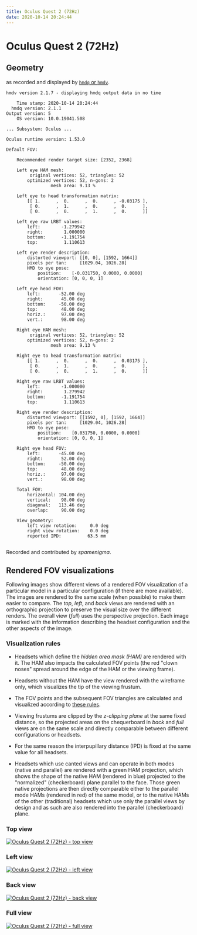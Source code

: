 ```yaml
---
title: Oculus Quest 2 (72Hz)
date: 2020-10-14 20:24:44
---
```

# Oculus Quest 2 (72Hz)

## Geometry

as recorded and displayed by [`hmdq` or `hmdv`](https://github.com/risa2000/hmdq).
```
hmdv version 2.1.7 - displaying hmdq output data in no time

    Time stamp: 2020-10-14 20:24:44
  hmdq version: 2.1.1
Output version: 5
    OS version: 10.0.19041.508

... Subsystem: Oculus ...

Oculus runtime version: 1.53.0

Default FOV:

    Recommended render target size: [2352, 2368]

    Left eye HAM mesh:
         original vertices: 52, triangles: 52
        optimized vertices: 52, n-gons: 2
                 mesh area: 9.13 %

    Left eye to head transformation matrix:
        [[ 1.      ,  0.      ,  0.      , -0.03175 ],
         [ 0.      ,  1.      ,  0.      ,  0.      ],
         [ 0.      ,  0.      ,  1.      ,  0.      ]]

    Left eye raw LRBT values:
        left:        -1.279942
        right:        1.000000
        bottom:      -1.191754
        top:          1.110613

    Left eye render description:
        distorted viewport: [[0, 0], [1592, 1664]]
        pixels per tan:     [1029.04, 1026.28]
        HMD to eye pose:
            position:    [-0.031750, 0.0000, 0.0000]
            orientation: [0, 0, 0, 1]

    Left eye head FOV:
        left:       -52.00 deg
        right:       45.00 deg
        bottom:     -50.00 deg
        top:         48.00 deg
        horiz.:      97.00 deg
        vert.:       98.00 deg

    Right eye HAM mesh:
         original vertices: 52, triangles: 52
        optimized vertices: 52, n-gons: 2
                 mesh area: 9.13 %

    Right eye to head transformation matrix:
        [[ 1.      ,  0.      ,  0.      ,  0.03175 ],
         [ 0.      ,  1.      ,  0.      ,  0.      ],
         [ 0.      ,  0.      ,  1.      ,  0.      ]]

    Right eye raw LRBT values:
        left:        -1.000000
        right:        1.279942
        bottom:      -1.191754
        top:          1.110613

    Right eye render description:
        distorted viewport: [[1592, 0], [1592, 1664]]
        pixels per tan:     [1029.04, 1026.28]
        HMD to eye pose:
            position:    [0.031750, 0.0000, 0.0000]
            orientation: [0, 0, 0, 1]

    Right eye head FOV:
        left:       -45.00 deg
        right:       52.00 deg
        bottom:     -50.00 deg
        top:         48.00 deg
        horiz.:      97.00 deg
        vert.:       98.00 deg

    Total FOV:
        horizontal: 104.00 deg
        vertical:    98.00 deg
        diagonal:   113.46 deg
        overlap:     90.00 deg

    View geometry:
        left view rotation:     0.0 deg
        right view rotation:    0.0 deg
        reported IPD:          63.5 mm


```
Recorded and contributed by _spamenigma_.

## Rendered FOV visualizations

Following images show different views of a rendered FOV visualization of a
particular model in a particular configuration (if there are more available).
The images are rendered to the same scale (when possible) to make them easier
to compare. The _top_, _left_, and _back_ views are rendered with an
orthographic projection to preserve the visual size over the different renders.
The overall view (_full_) uses the perspective projection. Each image is marked
with the information describing the headset configuration and the other aspects
of the image.

### Visualization rules

* Headsets which define the _hidden area mask (HAM)_ are rendered with it. The
  HAM also impacts the calculated FOV points (the red "clown noses" spread
  around the edge of the HAM or the viewing frame).

* Headsets without the HAM have the view rendered with the wireframe only, which
  visualizes the tip of the viewing frustum.

* The FOV points and the subsequent FOV triangles are calculated and visualized
  according to [these
  rules](https://risa2000.github.io/vrdocs/docs/hmd_fov_calculation).

* Viewing frustums are clipped by the _z-clipping plane_ at the same fixed
  distance, so the projected areas on the chequerboard in _back_ and _full_
  views are on the same scale and directly comparable between different
  configurations or headsets.

* For the same reason the interpupillary distance (IPD) is fixed at the same
  value for all headsets.

* Headsets which use canted views and can operate in both modes (native and
  parallel) are rendered with a green HAM projection, which shows the shape of
  the native HAM (rendered in blue) projected to the "normalized"
  (checkerboard) plane parallel to the face. Those green native projections are
  then directly comparable either to the parallel mode HAMs (rendered in red)
  of the same model, or to the native HAMs of the other (traditional) headsets
  which use only the parallel views by design and as such are also rendered
  into the parallel (checkerboard) plane.

### Top view
[![Oculus Quest 2 (72Hz) - top view](../images/Quest2_Native_R72_top.dmx.png)](../images/Quest2_Native_R72_top.dmx.png)

### Left view
[![Oculus Quest 2 (72Hz) - left view](../images/Quest2_Native_R72_left.dmx.png)](../images/Quest2_Native_R72_left.dmx.png)

### Back view
[![Oculus Quest 2 (72Hz) - back view](../images/Quest2_Native_R72_back.dmx.png)](../images/Quest2_Native_R72_back.dmx.png)

### Full view
[![Oculus Quest 2 (72Hz) - full view](../images/Quest2_Native_R72_over.dmx.png)](../images/Quest2_Native_R72_over.dmx.png)

